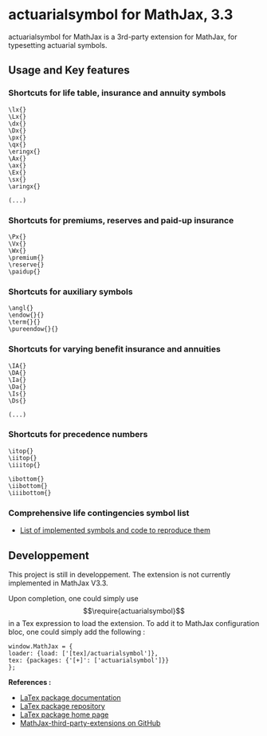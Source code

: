 # actuarialsymbol for MathJax, 3.3

actuarialsymbol for MathJax is a 3rd-party extension for MathJax, for typesetting actuarial symbols.

## Usage and Key features

### Shortcuts for life table, insurance and annuity symbols

    \lx{}
    \Lx{}
    \dx{}
    \Dx{}
    \px{}
    \qx{}
    \eringx{}
    \Ax{}
    \ax{}
    \Ex{}
    \sx{}
    \aringx{}
    
    (...)

###  Shortcuts for premiums, reserves and paid-up insurance
    
    \Px{}
    \Vx{}
    \Wx{}
    \premium{}
    \reserve{}
    \paidup{}


### Shortcuts for auxiliary symbols
    
    \angl{}
    \endow{}{}
    \term{}{}
    \pureendow{}{}
    
    
### Shortcuts for varying benefit insurance and annuities

    \IA{}
    \DA{}
    \Ia{}
    \Da{}
    \Is{}
    \Ds{}
    
    (...)
 
### Shortcuts for precedence numbers

    \itop{}
    \iitop{}
    \iiitop{}
    
    \ibottom{}
    \iibottom{}
    \iiibottom{}


### Comprehensive life contingencies symbol list

- [List of implemented symbols and code to reproduce them](https://madev34.github.io/actuarialsymbol-MathJax/)


## Developpement
This project is still in developpement. The extension is not currently implemented in MathJax V3.3.

Upon completion, one could simply use $$\require{actuarialsymbol}$$ in a Tex expression to load the extension. To add it to MathJax configuration bloc, one could simply add the following :

    window.MathJax = {
    loader: {load: ['[tex]/actuarialsymbol']},
    tex: {packages: {'[+]': ['actuarialsymbol']}}
    };


**References :**

- [LaTex package documentation](https://ctan.math.illinois.edu/macros/latex/contrib/actuarialsymbol/actuarialsymbol.pdf)
- [LaTex package repository](https://gitlab.com/vigou3/actuarialsymbol)
- [LaTex package home page](https://vigou3.gitlab.io/actuarialsymbol/)
- [MathJax-third-party-extensions on GitHub](https://github.com/mathjax/MathJax-third-party-extensions)
